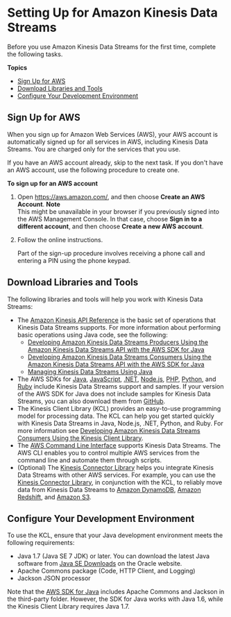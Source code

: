 # Setting Up for Amazon Kinesis Data Streams<a name="before-you-begin"></a>

Before you use Amazon Kinesis Data Streams for the first time, complete the following tasks\.

**Topics**
+ [Sign Up for AWS](#setting-up-sign-up-for-aws)
+ [Download Libraries and Tools](#setting-up-downloads)
+ [Configure Your Development Environment](#setting-up-requirements)

## Sign Up for AWS<a name="setting-up-sign-up-for-aws"></a>

When you sign up for Amazon Web Services \(AWS\), your AWS account is automatically signed up for all services in AWS, including Kinesis Data Streams\. You are charged only for the services that you use\.

If you have an AWS account already, skip to the next task\. If you don't have an AWS account, use the following procedure to create one\.

**To sign up for an AWS account**

1. Open [https://aws\.amazon\.com/](https://aws.amazon.com/), and then choose **Create an AWS Account**\.
**Note**  
This might be unavailable in your browser if you previously signed into the AWS Management Console\. In that case, choose **Sign in to a different account**, and then choose **Create a new AWS account**\.

1. Follow the online instructions\.

   Part of the sign\-up procedure involves receiving a phone call and entering a PIN using the phone keypad\.

## Download Libraries and Tools<a name="setting-up-downloads"></a>

The following libraries and tools will help you work with Kinesis Data Streams: 
+ The [Amazon Kinesis API Reference](http://docs.aws.amazon.com/kinesis/latest/APIReference/) is the basic set of operations that Kinesis Data Streams supports\. For more information about performing basic operations using Java code, see the following:
  + [Developing Amazon Kinesis Data Streams Producers Using the Amazon Kinesis Data Streams API with the AWS SDK for Java](developing-producers-with-sdk.md)
  + [Developing Amazon Kinesis Data Streams Consumers Using the Amazon Kinesis Data Streams API with the AWS SDK for Java](developing-consumers-with-sdk.md)
  + [Managing Kinesis Data Streams Using Java](working-with-streams.md)
+ The AWS SDKs for [Java](https://aws.amazon.com/developers/getting-started/java/), [JavaScript](https://aws.amazon.com/sdkforbrowser/), [\.NET](https://aws.amazon.com/developers/getting-started/net/), [Node\.js](https://aws.amazon.com/developers/getting-started/nodejs/), [PHP](https://aws.amazon.com/developers/getting-started/php/), [Python](https://github.com/boto/boto), and [Ruby](https://aws.amazon.com/developers/getting-started/ruby/) include Kinesis Data Streams support and samples\. If your version of the AWS SDK for Java does not include samples for Kinesis Data Streams, you can also download them from [GitHub](https://github.com/aws/aws-sdk-java/tree/master/src/samples)\.
+ The Kinesis Client Library \(KCL\) provides an easy\-to\-use programming model for processing data\. The KCL can help you get started quickly with Kinesis Data Streams in Java, Node\.js, \.NET, Python, and Ruby\. For more information see [Developing Amazon Kinesis Data Streams Consumers Using the Kinesis Client Library](developing-consumers-with-kcl.md)\.
+ The [AWS Command Line Interface](http://docs.aws.amazon.com/cli/latest/userguide/) supports Kinesis Data Streams\. The AWS CLI enables you to control multiple AWS services from the command line and automate them through scripts\.
+ \(Optional\) The [Kinesis Connector Library](https://github.com/awslabs/amazon-kinesis-connectors) helps you integrate Kinesis Data Streams with other AWS services\. For example, you can use the [Kinesis Connector Library](https://github.com/awslabs/amazon-kinesis-connectors), in conjunction with the KCL, to reliably move data from Kinesis Data Streams to [Amazon DynamoDB](http://docs.aws.amazon.com/amazondynamodb/latest/developerguide/), [Amazon Redshift](http://docs.aws.amazon.com/redshift/latest/dg/), and [Amazon S3](http://docs.aws.amazon.com/AmazonS3/latest/user-guide/)\.

## Configure Your Development Environment<a name="setting-up-requirements"></a>

To use the KCL, ensure that your Java development environment meets the following requirements:
+ Java 1\.7 \(Java SE 7 JDK\) or later\. You can download the latest Java software from [Java SE Downloads](http://www.oracle.com/technetwork/java/javase/downloads/index.html) on the Oracle website\.
+ Apache Commons package \(Code, HTTP Client, and Logging\)
+ Jackson JSON processor

Note that the [AWS SDK for Java](https://aws.amazon.com/sdkforjava/) includes Apache Commons and Jackson in the third\-party folder\. However, the SDK for Java works with Java 1\.6, while the Kinesis Client Library requires Java 1\.7\.
